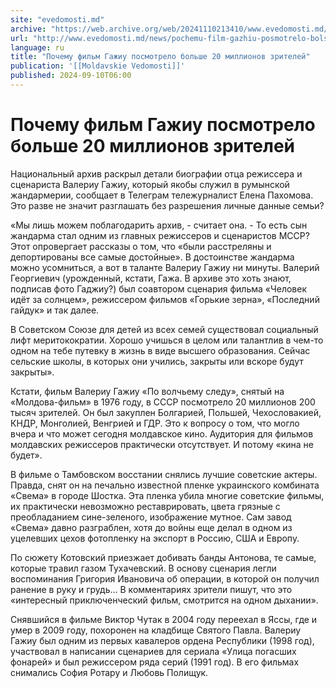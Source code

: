 ```yaml
---
site: "evedomosti.md"
archive: "https://web.archive.org/web/20241110213410/www.evedomosti.md/news/pochemu-film-gazhiu-posmotrelo-bolshe-20-millionov-zritelej"
url: "http://www.evedomosti.md/news/pochemu-film-gazhiu-posmotrelo-bolshe-20-millionov-zritelej"
language: ru
title: "Почему фильм Гажиу посмотрело больше 20 миллионов зрителей"
publication: '[[Moldavskie Vedomosti]]'
published: 2024-09-10T06:00
---
```


# Почему фильм Гажиу посмотрело больше 20 миллионов зрителей

Национальный архив раскрыл детали биографии отца режиссера и сценариста Валериу Гажиу, который якобы служил в румынской жандармерии, сообщает в Телеграм тележурналист Елена Пахомова. Это разве не значит разглашать без разрешения личные данные семьи?

«Мы лишь можем поблагодарить архив, - считает она. - То есть сын жандарма стал одним из главных режиссеров и сценаристов МССР? Этот опровергает рассказы о том, что «были расстреляны и депортированы все самые достойные». В достоинстве жандарма можно усомниться, а вот в таланте Валериу Гажиу ни минуты. Валерий Георгиевич (урожденный, кстати, Гажа. В архиве это хоть знают, подписав фото Гаджиу?) был соавтором сценария фильма «Человек идёт за солнцем», режиссером фильмов «Горькие зерна», «Последний гайдук» и так далее.

В Советском Союзе для детей из всех семей существовал социальный лифт меритокократии. Хорошо учишься в целом или талантлив в чем-то одном на тебе путевку в жизнь в виде высшего образования. Сейчас сельские школы, в которых они учились, закрыты или вскоре будут закрыты».

Кстати, фильм Валериу Гажиу «По волчьему следу», снятый на «Молдова-фильм» в 1976 году, в СССР посмотрело 20 миллионов 200 тысяч зрителей. Он был закуплен Болгарией, Польшей, Чехословакией, КНДР, Монголией, Венгрией и ГДР. Это к вопросу о том, что могло вчера и что может сегодня молдавское кино. Аудитория для фильмов молдавских режиссеров практически отсутствует. И потому «кина не будет».

В фильме о Тамбовском восстании снялись лучшие советские актеры. Правда, снят он на печально известной пленке украинского комбината «Свема» в городе Шостка. Эта пленка убила многие советские фильмы, их практически невозможно реставрировать, цвета грязные с преобладанием сине-зеленого, изображение мутное. Сам завод «Свема» давно разграблен, хотя до войны еще делал в одном из уцелевших цехов фотопленку на экспорт в Россию, США и Европу.

По сюжету Котовский приезжает добивать банды Антонова, те самые, которые травил газом Тухачевский. В основу сценария легли воспоминания Григория Ивановича об операции, в которой он получил ранение в руку и грудь… В комментариях зрители пишут, что это «интересный приключенческий фильм, смотрится на одном дыхании».

Снявшийся в фильме Виктор Чутак в 2004 году переехал в Яссы, где и умер в 2009 году, похоронен на кладбище Святого Павла. Валериу Гажиу был одним из первых кавалеров ордена Республики (1998 год), участвовал в написании сценариев для сериала «Улица погасших фонарей» и был режиссером ряда серий (1991 год). В его фильмах снимались София Ротару и Любовь Полищук.
